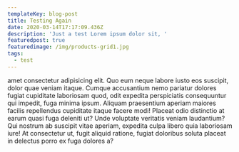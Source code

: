 ```yaml
---
templateKey: blog-post
title: Testing Again
date: 2020-03-14T17:17:09.436Z
description: 'Just a test Lorem ipsum dolor sit, '
featuredpost: true
featuredimage: /img/products-grid1.jpg
tags:
  - test
---
```

amet consectetur adipisicing elit. Quo eum neque labore iusto eos suscipit, dolor quae veniam itaque. Cumque accusantium nemo pariatur dolores fugiat cupiditate laboriosam quod, odit expedita perspiciatis consequuntur qui impedit, fuga minima ipsum. Aliquam praesentium aperiam maiores facilis repellendus cupiditate itaque facere modi! Placeat odio distinctio at earum quasi fuga deleniti ut? Unde voluptate veritatis veniam laudantium? Qui nostrum ab suscipit vitae aperiam, expedita culpa libero quia laboriosam iure! At consectetur ut, fugit aliquid ratione, fugiat doloribus soluta placeat in delectus porro ex fuga dolores a?